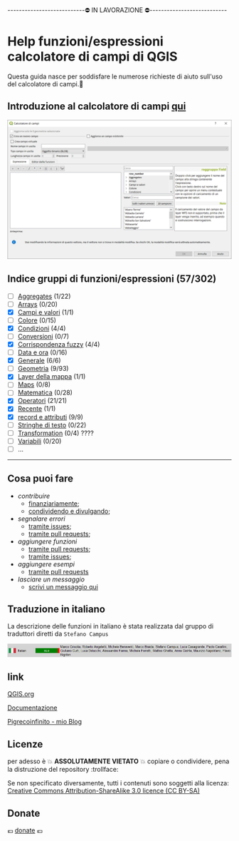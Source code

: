 ---------------------------:no_entry: IN LAVORAZIONE :no_entry:---------------------------

# Help funzioni/espressioni calcolatore di campi di QGIS 

Questa guida nasce per soddisfare le numerose richieste di aiuto sull'uso del calcolatore di campi.:star2:

## Introduzione al calcolatore di campi [qui](https://github.com/pigreco/Help_in_linea_/wiki/Introduzione)

<img src="/img/calcolatore_campi1.png">

## Indice gruppi di funzioni/espressioni (57/302)

- [ ] [Aggregates](/aggregates) (1/22)
- [ ] [Arrays](/arrays) (0/20)
- [x] [Campi e valori](/campi_e_valori) (1/1)
- [ ] [Colore](/colore) (0/15)
- [x] [Condizioni](/condizioni) (4/4)
- [ ] [Conversioni](/conversioni) (0/7)
- [x] [Corrispondenza fuzzy](/corrispondenza_fuzzy) (4/4)
- [ ] [Data e ora](/data_ora) (0/16)
- [x] [Generale](/generale) (6/6)
- [ ] [Geometria](/geometria) (9/93)
- [x] [Layer della mappa](/layer_della_mappa) (1/1)
- [ ] [Maps](/maps) (0/8)
- [ ] [Matematica](/matematica) (0/28)
- [x] [Operatori](/operatori) (21/21)
- [x] [Recente](/recente) (1/1)
- [x] [record e attributi](/record_e_attributi) (9/9)
- [ ] [Stringhe di testo](/stringhe_di_testo) (0/22)
- [ ] [Transformation](/transoformation) (0/4) ????
- [ ] [Variabili](/variabili) (0/20)
- [ ] ...

---
## Cosa puoi fare

- *contribuire*
    - [finanziariamente](https://www.paypal.me/pigrecoinfinito);
    - [condividendo e divulgando](https://www.facebook.com/);
- *segnalare errori*
    - [tramite issues](https://github.com/pigreco/Help_in_linea_/issues);
    - [tramite pull requests](https://github.com/pigreco/Help_in_linea_/pulls);
- *aggiungere funzioni*
    - [tramite pull requests](https://github.com/pigreco/Help_in_linea_/pulls);
    - [tramite issues](https://github.com/pigreco/Help_in_linea_/issues);
- *aggiungere esempi*
    - [tramite pull requests](https://github.com/pigreco/Help_in_linea_/pulls)
- *lasciare un messaggio*
    - [scrivi un messaggio qui](https://github.com/pigreco/Help_in_linea_/issues/1)


## Traduzione in italiano

La descrizione delle funzioni in italiano è stata realizzata dal gruppo di traduttori diretti da `Stefano Campus`

<img src="/img/traduttori.png">

## link

[QGIS.org](https://qgis.org/it/site/)

[Documentazione](https://qgis.org/it/docs/index.html#)

[Pigrecoinfinito - mio Blog](https://pigrecoinfinito.wordpress.com/)


## Licenze

per adesso è :boom: **ASSOLUTAMENTE VIETATO** :boom: copiare o condividere, pena la distruzione del repository :trollface:

Se non specificato diversamente, tutti i contenuti sono soggetti alla licenza: [Creative Commons Attribution-ShareAlike 3.0 licence (CC BY-SA)](https://creativecommons.org/licenses/by-sa/3.0/)

## Donate

:euro: [donate](https://www.paypal.me/pigrecoinfinito) :euro:
